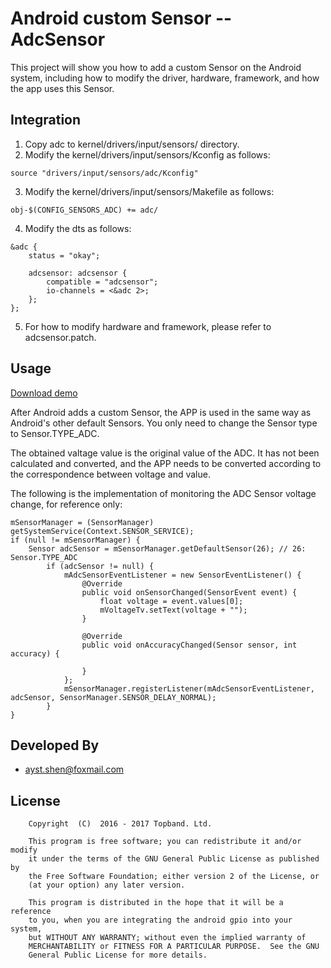 # Android custom Sensor -- AdcSensor
This project will show you how to add a custom Sensor on the Android system, including how to modify the driver, hardware, framework, and how the app uses this Sensor.

## Integration
1. Copy adc to kernel/drivers/input/sensors/ directory.
2. Modify the kernel/drivers/input/sensors/Kconfig as follows:
```
source "drivers/input/sensors/adc/Kconfig"
```
3. Modify the kernel/drivers/input/sensors/Makefile as follows:
```
obj-$(CONFIG_SENSORS_ADC) += adc/
```
4. Modify the dts as follows:  
```
&adc {
	status = "okay";

	adcsensor: adcsensor {
		compatible = "adcsensor";
		io-channels = <&adc 2>;
	};
};
```
5. For how to modify hardware and framework, please refer to adcsensor.patch.

## Usage
[Download demo](https://fir.im/1a4h)  

After Android adds a custom Sensor, the APP is used in the same way as Android's other default Sensors. You only need to change the Sensor type to Sensor.TYPE_ADC.

The obtained valtage value is the original value of the ADC. It has not been calculated and converted, and the APP needs to be converted according to the correspondence between voltage and value.

The following is the implementation of monitoring the ADC Sensor voltage change, for reference only:    
```
mSensorManager = (SensorManager) getSystemService(Context.SENSOR_SERVICE);
if (null != mSensorManager) {
    Sensor adcSensor = mSensorManager.getDefaultSensor(26); // 26: Sensor.TYPE_ADC
        if (adcSensor != null) {
            mAdcSensorEventListener = new SensorEventListener() {
                @Override
                public void onSensorChanged(SensorEvent event) {
                    float voltage = event.values[0];
                    mVoltageTv.setText(voltage + "");
                }

                @Override
                public void onAccuracyChanged(Sensor sensor, int accuracy) {

                }
            };
            mSensorManager.registerListener(mAdcSensorEventListener, adcSensor, SensorManager.SENSOR_DELAY_NORMAL);
        }
}
```
## Developed By
* ayst.shen@foxmail.com

## License
```
	Copyright  (C)  2016 - 2017 Topband. Ltd.

    This program is free software; you can redistribute it and/or modify
    it under the terms of the GNU General Public License as published by
    the Free Software Foundation; either version 2 of the License, or
    (at your option) any later version.

    This program is distributed in the hope that it will be a reference
    to you, when you are integrating the android gpio into your system,
    but WITHOUT ANY WARRANTY; without even the implied warranty of
    MERCHANTABILITY or FITNESS FOR A PARTICULAR PURPOSE.  See the GNU
    General Public License for more details.
```